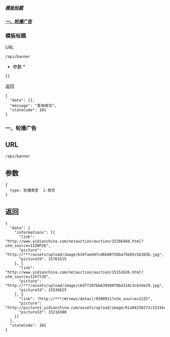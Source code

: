 ##### <a href="#模板标题">模板标题</a>
##### <a href="#一、轮播广告">一、轮播广告</a>

### <a name="模板标题">模板标题</a>
URL
``` 
/api/banner
```
* 参数 *
```
{}
```
返回
```
{
  "data": {},
  "message": "查询成功",
  "stateCode": 101
}
```

### <a name="一、轮播广告">一、轮播广告</a>
URL
---
``` 
/api/banner
```
参数
---
```
{
  type: 轮播类型  1-首页
}
```
返回
---
```
{
  "data": {
    "informations": [{
      "link": "http://www.yidianchina.com/netauction/auction/15266468.html?utm_source=12ZWP26",
      "picture": "http://***/assets/upload/image/b34faeb07cd6b80758baf5b85c5b303b.jpg",
      "pictureId": 15761515
    }, {
      "link": "http://www.yidianchina.com/netauction/auction/15152626.html?utm_source=12XYYJD",
      "picture": "http://***/assets/upload/image/c6d7f207bb639508f864314c3cb3de29.jpg",
      "pictureId": 15536825
    }, {
      "link": "http://***/#/news/detail/9308911?utm_source=12ZS",
      "picture": "http://picture1.yidianchina.com/assets/upload/image/61a04238272c15316c86dcc23d87797a.jpg",
      "pictureId": 15216380
    }]
  },
  "stateCode": 101
}
```




